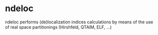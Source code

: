 # ndeloc
ndeloc performs (de)localization indices calculations by means of the use of real space partitionings (Hirshfeld, QTAIM, ELF, ...)
